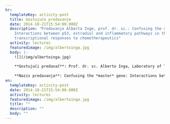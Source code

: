 ```yaml
---
hr:
  templateKey: activity-post
  title: Gostujuće predavanje
  date: 2014-10-21T15:54:00.000Z
  description: "Predavanje Alberta Inge, prof. dr. sc.: Confusing the master gene:
    Interactions between p53, estradiol and inflammatory pathways in the
    transcriptional responses to chemotherapeutics"
  activity: lectures
  featuredimage: /img/albertoinga.jpg
  body: |-
    ![](/img/albertoinga.jpg)
    
    **Gostujući predavač**: Prof. dr. sc. Alberto Inga, Laboratory of Transcriptional Networks, Centre for Integrative Biology (CIBIO), University of Trento, Trento, Italy
    
    **Naziv predavanja**: Confusing the *master* gene: Interactions between p53, estradiol and inflammatory pathways in the transcriptional responses to chemotherapeutics
en:
  templateKey: activity-post
  date: 2014-10-21T15:54:00.000Z
  activity: lectures
  featuredimage: /img/albertoinga.jpg
  title: ""
  description: ""
  body: ""
---
```

